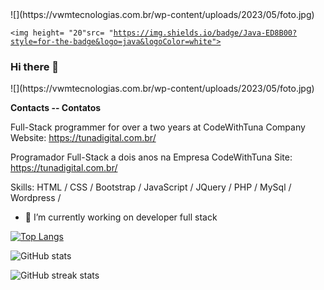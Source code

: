 
<!--
**ValdecirWaldhelm/ValdecirWaldhelm** is a ✨ _special_ ✨ repository because its `README.md` (this file) appears on your GitHub profile.

Here are some ideas to get you started:

- 🔭 I’m currently working on ...
- 🌱 I’m currently learning ...
- 👯 I’m looking to collaborate on ...
- 🤔 I’m looking for help with ...
- 💬 Ask me about ...
- 📫 How to reach me: ...
- 😄 Pronouns: ...
- ⚡ Fun fact: ...
-->

<div class="image">
![](https://vwmtecnologias.com.br/wp-content/uploads/2023/05/foto.jpg)
</div>

<code><img height= "20"src= "https://img.shields.io/badge/Java-ED8B00?style=for-the-badge&logo=java&logoColor=white"></code>

### Hi there 👋

<div class="image">
![](https://vwmtecnologias.com.br/wp-content/uploads/2023/05/foto.jpg)
</div>

**Contacts  --  Contatos**

Full-Stack programmer for over a two years at CodeWithTuna Company Website: https://tunadigital.com.br/

Programador Full-Stack a dois anos na Empresa CodeWithTuna Site: https://tunadigital.com.br/

Skills: HTML / CSS / Bootstrap / JavaScript / JQuery / PHP / MySql / Wordpress / 

- 🔭 I’m currently working on developer full stack  

[![Top Langs](https://github-readme-stats.vercel.app/api/top-langs/?username=ValdecirWaldhelm)](https://github.com/anuraghazra/github-readme-stats)

![GitHub stats](https://github-readme-stats.vercel.app/api?username=ValdecirWaldhelm&show_icons=true)  

![GitHub streak stats](https://github-readme-streak-stats.herokuapp.com/?user=ValdecirWaldhelm)  

